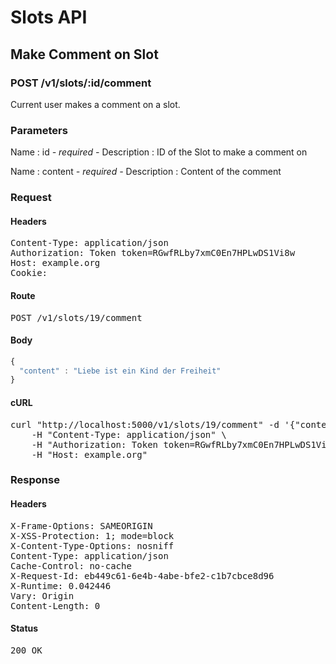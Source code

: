 # Slots API

## Make Comment on Slot

### POST /v1/slots/:id/comment

Current user makes a comment on a slot.

### Parameters

Name : id *- required -*
Description : ID of the Slot to make a comment on

Name : content *- required -*
Description : Content of the comment

### Request

#### Headers

<pre>Content-Type: application/json
Authorization: Token token=RGwfRLby7xmC0En7HPLwDS1Vi8w
Host: example.org
Cookie: </pre>

#### Route

<pre>POST /v1/slots/19/comment</pre>

#### Body
```javascript
{
  "content" : "Liebe ist ein Kind der Freiheit"
}
```


#### cURL

<pre class="request">curl &quot;http://localhost:5000/v1/slots/19/comment&quot; -d &#39;{&quot;content&quot;:&quot;Liebe ist ein Kind der Freiheit&quot;}&#39; -X POST \
	-H &quot;Content-Type: application/json&quot; \
	-H &quot;Authorization: Token token=RGwfRLby7xmC0En7HPLwDS1Vi8w&quot; \
	-H &quot;Host: example.org&quot;</pre>

### Response

#### Headers

<pre>X-Frame-Options: SAMEORIGIN
X-XSS-Protection: 1; mode=block
X-Content-Type-Options: nosniff
Content-Type: application/json
Cache-Control: no-cache
X-Request-Id: eb449c61-6e4b-4abe-bfe2-c1b7cbce8d96
X-Runtime: 0.042446
Vary: Origin
Content-Length: 0</pre>

#### Status

<pre>200 OK</pre>

